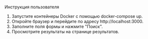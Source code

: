 Инструкция пользователя
1.	Запустите контейнеры Docker с помощью docker-compose up.
2.	Откройте браузер и перейдите по адресу http://localhost:3000.
3.	Заполните поля формы и нажмите "Поиск".
4.	Просмотрите результаты на странице результатов.
